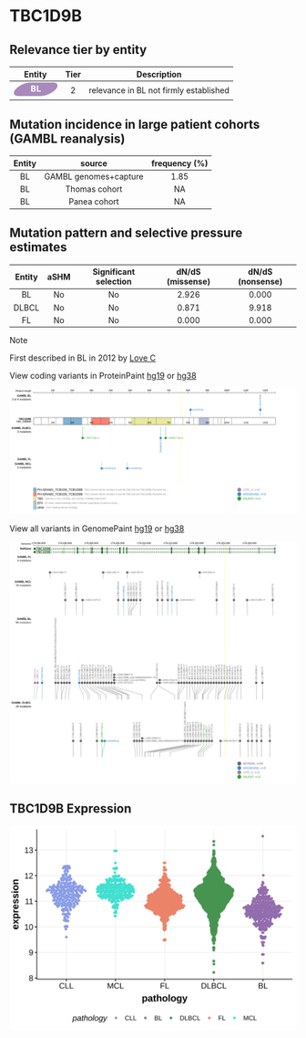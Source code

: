 # TBC1D9B

## Relevance tier by entity

|Entity|Tier|Description                           |
|:------:|:----:|--------------------------------------|
|![BL](images/icons/BL_tier2.png)    |2   |relevance in BL not firmly established|

## Mutation incidence in large patient cohorts (GAMBL reanalysis)

|Entity|source               |frequency (%)|
|:------:|:---------------------:|:-------------:|
|BL    |GAMBL genomes+capture|1.85         |
|BL    |Thomas cohort        |  NA         |
|BL    |Panea cohort         |  NA         |

## Mutation pattern and selective pressure estimates

|Entity|aSHM|Significant selection|dN/dS (missense)|dN/dS (nonsense)|
|:------:|:----:|:---------------------:|:----------------:|:----------------:|
|BL    |No  |No                   |2.926           |0.000           |
|DLBCL |No  |No                   |0.871           |9.918           |
|FL    |No  |No                   |0.000           |0.000           |


> [!NOTE]
> First described in BL in 2012 by [Love C](https://pubmed.ncbi.nlm.nih.gov/23143597)


View coding variants in ProteinPaint [hg19](https://morinlab.github.io/LLMPP/GAMBL/TBC1D9B_protein.html)  or [hg38](https://morinlab.github.io/LLMPP/GAMBL/TBC1D9B_protein_hg38.html)

![image](images/proteinpaint/TBC1D9B_NM_198868.svg)

View all variants in GenomePaint [hg19](https://morinlab.github.io/LLMPP/GAMBL/TBC1D9B.html)  or [hg38](https://morinlab.github.io/LLMPP/GAMBL/TBC1D9B_hg38.html)

![image](images/proteinpaint/TBC1D9B.svg)
## TBC1D9B Expression
![image](images/gene_expression/TBC1D9B_by_pathology.svg)
<!-- ORIGIN: loveGeneticLandscapeMutations2012 -->
<!-- BL: loveGeneticLandscapeMutations2012 -->
